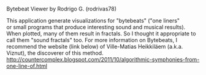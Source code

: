  
 Bytebeat Viewer  by  Rodrigo G. (rodrivas78)
 
 This application generate visualizations for "bytebeats" ("one liners"  
 or small programs that produce interesting sound and musical results). When plotted, many of 
them result in fractals. So I thought it appropriate to call them "sound fractals" too. For more 
information on Bytebeats, I recommend the website (link below) of Ville-Matias Heikkiläem 
(a.k.a. Viznut), the discoverer of this method.
 http://countercomplex.blogspot.com/2011/10/algorithmic-symphonies-from-one-line-of.html

